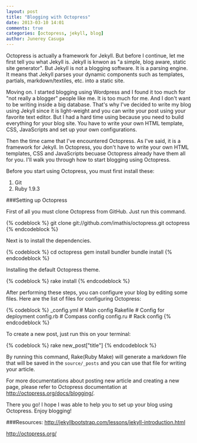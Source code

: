 ```yaml
---
layout: post
title: "Blogging with Octopress"
date: 2013-03-10 14:01
comments: true
categories: [octopress, jekyll, blog]
author: Junerey Casuga
---
```

Octopress is actually a framework for Jekyll. But before I continue, let me first tell you what Jekyll is. Jekyll is knwon as "a simple, blog aware, static site generator". But Jekyll is not a blogging software. It is a parsing engine. It means that Jekyll parses your dynamic components such as templates, partials, markdown/textiles, etc. into a static site. 

<!--more-->

Moving on. I started blogging using Wordpress and I found it too much for "not really a blogger" people like me. It is too much for me. And I don't want to be writing inside a big database. That's why I've decided to write my blog using Jekyll since it is light-weight and you can write your post using your favorite text editor. But I had a hard time using because you need to build everything for your blog site. You have to write your own HTML template, CSS, JavaScripts and set up your own configurations.

Then the time came that I've encountered Octopress. As I've said, it is a framework for Jekyll. In Octopress, you don't have to write your own HTML templates, CSS and JavaScripts becuase Octopress already have them all for you. I'll walk you through how to start blogging using Octopress.

Before you start using Octopress, you must first install these:

1. Git
2. Ruby 1.9.3

###Setting up Octopress

First of all you must clone Octopress from GitHub. Just run this command.

{% codeblock %}
git clone git://github.com/imathis/octopress.git octopress
{% endcodeblock %}

Next is to install the dependencies.

{% codeblock %}
cd octopress
gem install bundler
bundle install
{% endcodeblock %}

Installing the default Octopress theme.

{% codeblock %}
rake install
{% endcodeblock %}

After performing these steps, you can configure your blog by editing some files. Here are the list of files for configuring Octopress:

{% codeblock %}
_config.yml    # Main config
Rakefile       # Config for deployment
config.rb      # Compass config
config.ru      # Rack config
{% endcodeblock %}

To create a new post, just run this on your terminal:

{% codeblock %}
rake new_post["title"]
{% endcodeblock %}

By running this command, Rake(Ruby Make) will generate a markdown file that will be saved in the `source/_posts` and you can use that file for writing your article.

For more documentations about posting new article and creating a new page, please refer to Octopress documentation at <http://octopress.org/docs/blogging/>.

There you go! I hope I was able to help you to set up your blog using Octopress. Enjoy blogging!

###Resources:
<http://jekyllbootstrap.com/lessons/jekyll-introduction.html>

<http://octopress.org/>
